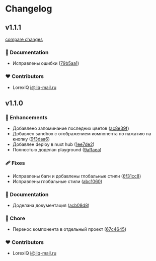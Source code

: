 # Changelog


## v1.1.1

[compare changes](https://github.com/LorexIQ/nuxt-color-picker/compare/v1.1.0...v1.1.1)

### 📖 Documentation

- Исправлены ошибки ([79b5aa1](https://github.com/LorexIQ/nuxt-color-picker/commit/79b5aa1))

### ❤️ Contributors

- LorexIQ <i@liq-mail.ru>

## v1.1.0


### 🚀 Enhancements

- Добавлено запоминание последних цветов ([ac8e39f](https://github.com/LorexIQ/nuxt-color-picker/commit/ac8e39f))
- Добавлен sandbox с отображением компонента по нажатию на кнопку ([9f3daa6](https://github.com/LorexIQ/nuxt-color-picker/commit/9f3daa6))
- Добавлен deploy в nuxt hub ([1ee7de2](https://github.com/LorexIQ/nuxt-color-picker/commit/1ee7de2))
- Полностью доделан playground ([9affaea](https://github.com/LorexIQ/nuxt-color-picker/commit/9affaea))

### 🩹 Fixes

- Исправлены баги и добавлены глобальные стили ([6f31cc8](https://github.com/LorexIQ/nuxt-color-picker/commit/6f31cc8))
- Исправлены глобальные стили ([abc1060](https://github.com/LorexIQ/nuxt-color-picker/commit/abc1060))

### 📖 Documentation

- Доделана документация ([acb08d8](https://github.com/LorexIQ/nuxt-color-picker/commit/acb08d8))

### 🏡 Chore

- Перенос компонента в отдельный проект ([67c4645](https://github.com/LorexIQ/nuxt-color-picker/commit/67c4645))

### ❤️ Contributors

- LorexIQ <i@liq-mail.ru>

